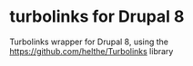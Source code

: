 turbolinks for Drupal 8
==========

Turbolinks wrapper for Drupal 8, using the https://github.com/helthe/Turbolinks library

